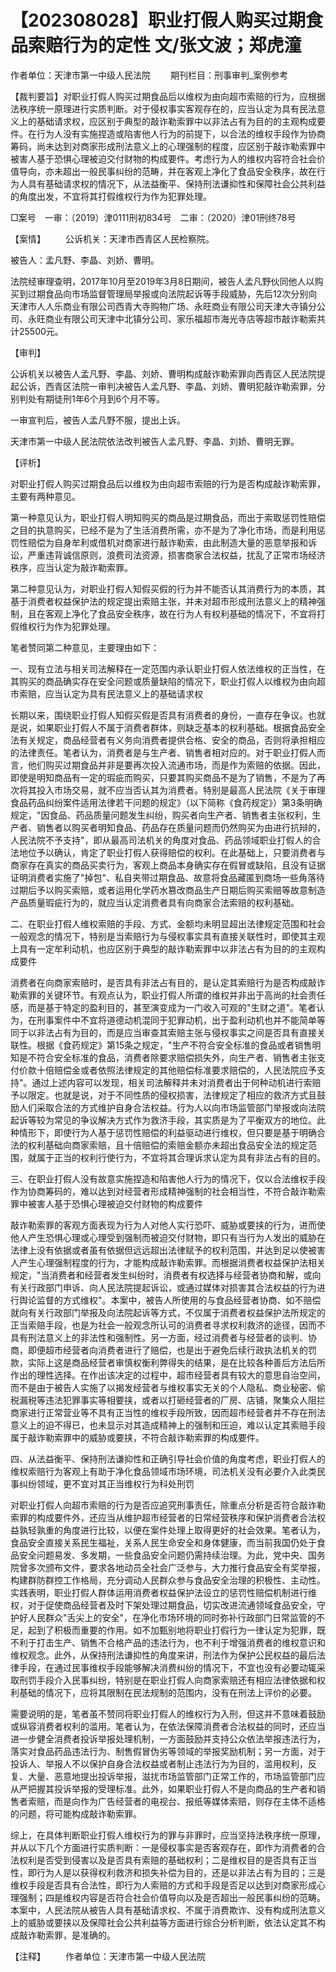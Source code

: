 # 【202308028】职业打假人购买过期食品索赔行为的定性 文/张文波；郑虎潼

作者单位：天津市第一中级人民法院 　　期刊栏目：刑事审判_案例参考

【裁判要旨】对职业打假人购买过期食品后以维权为由向超市索赔的行为，应根据法秩序统一原理进行实质判断。对于侵权事实客观存在的，应当认定为具有民法意义上的基础请求权，应区别于典型的敲诈勒索罪中以非法占有为目的的主观构成要件。在行为人没有实施捏造或陷害他人行为的前提下，以合法的维权手段作为协商筹码，尚未达到对商家形成刑法意义上的心理强制的程度，应区别于敲诈勒索罪中被害人基于恐惧心理被迫交付财物的构成要件。考虑行为人的维权内容符合社会价值导向，亦未超出一般民事纠纷的范畴，并在客观上净化了食品安全秩序，故在行为人具有基础请求权的情况下，从法益衡平、保持刑法谦抑性和保障社会公共利益的角度出发，不宜将其打假维权行为作为犯罪处理。

□案号　一审：（2019）津0111刑初834号　二审：（2020）津01刑终78号

【案情】 　　公诉机关：天津市西青区人民检察院。

被告人：孟凡野、李晶、刘娇、曹明。

法院经审理查明，2017年10月至2019年3月8日期间，被告人孟凡野伙同他人以购买到过期食品向市场监督管理局举报或向法院起诉等手段威胁，先后12次分别向天津市人人乐商业有限公司西青大寺购物广场、永旺商业有限公司天津大寺镇分公司、永旺商业有限公司天津中北镇分公司、家乐福超市海光寺店等超市敲诈勒索共计25500元。

【审判】

公诉机关以被告人孟凡野、李晶、刘娇、曹明构成敲诈勒索罪向西青区人民法院提起公诉，西青区法院一审判决被告人孟凡野、李晶、刘娇、曹明犯敲诈勒索罪，分别判处有期徒刑1年6个月到6个月不等。

一审宣判后，被告人孟凡野不服，提出上诉。

天津市第一中级人民法院依法改判被告人孟凡野、李晶、刘娇、曹明无罪。

【评析】

对职业打假人购买过期食品后以维权为由向超市索赔的行为是否构成敲诈勒索罪，主要有两种意见。

第一种意见认为，职业打假人明知购买的商品是过期食品，而出于索取惩罚性赔偿之目的执意购买，已经不是为了生活消费所需，亦不是为了净化市场，而是利用惩罚性赔偿为自身牟利或借机对商家进行敲诈勒索，由此制造大量的恶意举报和诉讼，严重违背诚信原则，浪费司法资源，损害商家合法权益，扰乱了正常市场经济秩序，应当认定为敲诈勒索罪。

第二种意见认为，对职业打假人知假买假的行为并不能否认其消费行为的本质，其基于消费者权益保护法的规定提出索赔主张，并未对超市形成刑法意义上的精神强制，且在客观上净化了食品安全秩序，故在行为人有权利基础的情况下，不宜将打假维权行为作为犯罪处理。

笔者赞同第二种意见，主要理由如下：

一、现有立法与相关司法解释在一定范围内承认职业打假人依法维权的正当性，在其购买的商品确实存在安全问题或质量缺陷的情况下，职业打假人以维权为由向超市索赔，应当认定为具有民法意义上的基础请求权

长期以来，围绕职业打假人知假买假是否具有消费者的身份，一直存在争议。也就是说，如果职业打假人不属于消费者群体，则缺乏基本的权利基础。根据食品安全法有关规定，商品经营者有义务向消费者提供合格、安全的商品，否则将承担相应的法律责任。笔者认为，消费者是与生产者、销售者相对应的。对于职业打假人而言，他们购买过期食品并非是要再次投入流通市场，而是作为索赔的依据。因此，即使是明知商品有一定的瑕疵而购买，只要其购买商品不是为了销售，不是为了再次将其投入市场交易，就不应当否认其为消费者。特别是最高人民法院《关于审理食品药品纠纷案件适用法律若干问题的规定》（以下简称《食药规定》）第3条明确规定，"因食品、药品质量问题发生纠纷，购买者向生产者、销售者主张权利，生产者、销售者以购买者明知食品、药品存在质量问题而仍然购买为由进行抗辩的，人民法院不予支持"，即从最高司法机关的角度对食品、药品领域职业打假人的合法地位予以确认，肯定了职业打假人获得赔偿的权利。在此基础上，只要消费者与商家存在真实的商品买卖行为，客观上商品本身确实存在假冒或缺陷，且没有证据证明消费者实施了"掉包"、私自夹带过期食品、故意将食品藏匿到商场一些角落待过期后予以购买索赔，或者运用化学药水篡改商品生产日期后购买索赔等故意制造产品质量瑕疵行为的，就应当认定消费者具有向商家合法索赔的权利基础。

二、在职业打假人维权索赔的手段、方式、金额均未明显超出法律规定范围和社会一般观念的情况下，特别是当索赔行为与侵权事实具有直接关联性时，即使其主观上具有一定牟利动机，也应区别于典型的敲诈勒索罪中以非法占有为目的的主观构成要件

消费者在向商家索赔时，是否具有非法占有目的，是认定其索赔行为是否构成敲诈勒索罪的关键环节。有观点认为，职业打假人所谓的维权并非出于高尚的社会责任感，而是基于特定的盈利目的，甚至演变成为一门收入可观的"生财之道"。笔者认为，在刑事案件中不宜将道德动机混同于犯罪动机，出于盈利动机也并不能简单等同于以非法占有为目的，而是应当审查其索赔主张与侵权事实之间是否具有直接关联性。根据《食药规定》第15条之规定，"生产不符合安全标准的食品或者销售明知是不符合安全标准的食品，消费者除要求赔偿损失外，向生产者、销售者主张支付价款十倍赔偿金或者依照法律规定的其他赔偿标准要求赔偿的，人民法院应予支持"。通过上述内容可以发现，相关司法解释并未对消费者出于何种动机进行索赔予以限定。也就是说，对于不同性质的侵权损害，法律规定了相应的救济方式且鼓励人们采取合法的方式维护自身合法权益。行为人以向市场监管部门举报或向法院起诉等较为常见的争议解决方式作为救济手段，其实质是为了平衡双方的地位。此种情形下，即使行为人基于惩罚性赔偿的利益驱动进行维权，但只要是基于明确合法的权利基础向商家索赔，且十倍赔偿的索赔金额亦未超出食品安全法的规定范围，就属于正当的权利行使行为，不宜将其合理诉求认定为具有非法占有的目的。

三、在职业打假人没有故意实施捏造和陷害他人行为的情况下，仅以合法维权手段作为协商筹码的，难以达到对经营者形成精神强制的社会相当性，不符合敲诈勒索罪中被害人基于恐惧心理被迫交付财物的构成要件

敲诈勒索罪的客观方面表现为行为人对他人实行恐吓、威胁或要挟的行为，进而使他人产生恐惧心理或心理受到强制而被迫交付财物，即只有当行为人发出的威胁在法律上没有依据或者虽有依据但远远超出法律赋予的权利范围，并达到足以使被害人产生心理强制程度的行为，才能构成敲诈勒索罪。而根据消费者权益保护法相关规定，"当消费者和经营者发生纠纷时，消费者有权选择与经营者协商和解，或向有关行政部门申诉、向人民法院提起诉讼，或通过媒体对损害其合法权益的行为进行舆论监督的方式维权"。本案中，被告人所使用的与食品经营者协商、如不赔偿就向有关行政部门举报及向法院起诉等方式，不仅属于消费者权益保护法所规定的正当索赔手段，也是为社会一般观念所认可的消费者寻求权利救济的途径，因而不具有刑法意义上的非法性和强制性。另一方面，经过消费者与经营者的谈判、协商，即便超市经营者向消费者进行了赔偿，也是出于避免后续行政执法机关的罚款，实际上这是商品经营者审慎权衡利弊得失的结果，是在比较各种善后方法后所作出的理性选择。在作出该决定的过程中，超市经营者具有较大的意思自治空间，而不是由于被告人实施了以揭发经营者与维权事实无关的个人隐私、商业秘密、偷税漏税等违法犯罪事实等相要挟，或者以打砸经营者的厂房、店铺，聚集众人阻拦商家进行正常营业等不具有正当性的维权手段所致，因而超市经营者并不存在刑法意义上的迫不得已，也未显示对其造成精神上的强制和压迫，难以认定其索赔手段属于敲诈勒索罪中的威胁或要挟，不符合敲诈勒索罪的构成要件。

四、从法益衡平、保持刑法谦抑性和正确引导社会价值的角度考虑，职业打假人的维权索赔行为客观上有助于净化食品领域市场环境，司法机关没有必要介入此类民事纠纷领域，更不宜对其正当维权行为科处刑罚

对职业打假人向超市索赔的行为是否应追究刑事责任，除重点分析是否符合敲诈勒索罪的构成要件外，还应当从维护超市经营者的日常经营秩序和保护消费者合法权益孰轻孰重的角度进行比较，以便在案件处理上取得更好的社会效果。笔者认为，食品安全直接关系民生福祉，关系人民生命安全和身体健康，而当前我国仍处于食品安全问题易发、多发期，一些食品安全问题仍需持续治理。为此，党中央、国务院曾多次颁布文件，要求各地动员全社会广泛参与，大力推行食品安全有奖举报，构建群防群控工作格局，充分调动人民群众参与食品安全治理的积极性、主动性。实践表明，职业打假人群体运用消费者权益保护法设立的惩罚性赔偿机制进行维权，对于促使商品经营者及时下架处理过期食品，切实改进流通领域食品安全，守护好人民群众"舌尖上的安全"，在净化市场环境的同时弥补行政部门日常监管的不足，起到了积极而重要的作用。如不加甄别地将职业打假行为一律认定为犯罪，既不利于打击生产、销售不合格产品的违法行为，也不利于增强消费者的维权意识和维权观念。此外，从保持刑法谦抑性的角度来讲，刑法作为保护公民权益的最后法律手段，在通过民事维权手段能够解决消费纠纷的情况下，不宜也没有必要动辄采取刑罚手段介入民事纠纷，特别是在职业打假人向商家索赔还有相应法律依据和权利基础的情况下，应将其限制在民法规制的范围内，没有在刑法上评价的必要。

需要说明的是，笔者虽不赞同将职业打假人的维权行为入刑，但这并不意味着鼓励或纵容消费者权利的滥用。笔者认为，在依法保障消费者合法权益的同时，还应当进一步健全消费者投诉举报处理机制，一方面鼓励并支持公众依法举报违法行为，落实对食品药品违法行为、制售假冒伪劣等领域的举报奖励机制；另一方面，对于投诉人、举报人不以保护自身合法权益或者制止违法行为为目的，滥用权利，反复、大量、恶意地提出投诉举报，滋扰市场监管部门正常工作的，市场监管部门应从严把握其投诉举报的受理标准。此外，如果职业打假人不是向商品的生产者和销售者索赔，而是向作为广告经营者的电视台、报纸等媒体索赔，则存在主体不适格的问题，将可能构成敲诈勒索罪。

综上，在具体判断职业打假人维权行为的罪与非罪时，应当坚持法秩序统一原理，并从以下几个方面进行实质判断：一是侵权事实是否客观存在，即作为消费者的合法权利是否受到侵害以及是否具有索赔的基础权利；二是维权目的是否具有正当性，即行为人是以获得权利救济和损失补偿为目的，还是以非法占有为目的；三是维权手段是否具有合法性，即行为人索赔的方式和手段是否足以达到对商家形成心理强制；四是维权内容是否符合社会价值导向以及是否超出一般民事纠纷的范畴。本案中，人民法院从被告人具有基础请求权、不属于消费欺诈、没有构成刑法意义上的威胁或要挟以及保障社会公共利益等方面进行综合分析判断，依法认定其不构成敲诈勒索罪，是准确的。

【注释】 　　作者单位：天津市第一中级人民法院